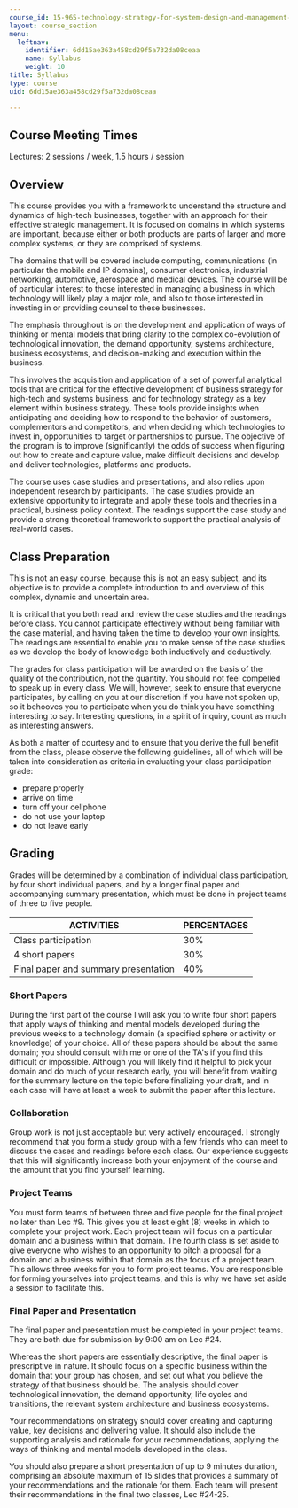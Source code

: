 ```yaml
---
course_id: 15-965-technology-strategy-for-system-design-and-management-spring-2009
layout: course_section
menu:
  leftnav:
    identifier: 6dd15ae363a458cd29f5a732da08ceaa
    name: Syllabus
    weight: 10
title: Syllabus
type: course
uid: 6dd15ae363a458cd29f5a732da08ceaa

---
```


Course Meeting Times
--------------------

Lectures: 2 sessions / week, 1.5 hours / session

Overview
--------

This course provides you with a framework to understand the structure and dynamics of high-tech businesses, together with an approach for their effective strategic management. It is focused on domains in which systems are important, because either or both products are parts of larger and more complex systems, or they are comprised of systems.

The domains that will be covered include computing, communications (in particular the mobile and IP domains), consumer electronics, industrial networking, automotive, aerospace and medical devices. The course will be of particular interest to those interested in managing a business in which technology will likely play a major role, and also to those interested in investing in or providing counsel to these businesses.

The emphasis throughout is on the development and application of ways of thinking or mental models that bring clarity to the complex co-evolution of technological innovation, the demand opportunity, systems architecture, business ecosystems, and decision-making and execution within the business.

This involves the acquisition and application of a set of powerful analytical tools that are critical for the effective development of business strategy for high-tech and systems business, and for technology strategy as a key element within business strategy. These tools provide insights when anticipating and deciding how to respond to the behavior of customers, complementors and competitors, and when deciding which technologies to invest in, opportunities to target or partnerships to pursue. The objective of the program is to improve (significantly) the odds of success when figuring out how to create and capture value, make difficult decisions and develop and deliver technologies, platforms and products.

The course uses case studies and presentations, and also relies upon independent research by participants. The case studies provide an extensive opportunity to integrate and apply these tools and theories in a practical, business policy context. The readings support the case study and provide a strong theoretical framework to support the practical analysis of real-world cases.

Class Preparation
-----------------

This is not an easy course, because this is not an easy subject, and its objective is to provide a complete introduction to and overview of this complex, dynamic and uncertain area.

It is critical that you both read and review the case studies and the readings before class. You cannot participate effectively without being familiar with the case material, and having taken the time to develop your own insights. The readings are essential to enable you to make sense of the case studies as we develop the body of knowledge both inductively and deductively.

The grades for class participation will be awarded on the basis of the quality of the contribution, not the quantity. You should not feel compelled to speak up in every class. We will, however, seek to ensure that everyone participates, by calling on you at our discretion if you have not spoken up, so it behooves you to participate when you do think you have something interesting to say. Interesting questions, in a spirit of inquiry, count as much as interesting answers.

As both a matter of courtesy and to ensure that you derive the full benefit from the class, please observe the following guidelines, all of which will be taken into consideration as criteria in evaluating your class participation grade:

*   prepare properly
*   arrive on time
*   turn off your cellphone
*   do not use your laptop
*   do not leave early

Grading
-------

Grades will be determined by a combination of individual class participation, by four short individual papers, and by a longer final paper and accompanying summary presentation, which must be done in project teams of three to five people.

| ACTIVITIES | PERCENTAGES |
| --- | --- |
| Class participation | 30% |
| 4 short papers | 30% |
| Final paper and summary presentation | 40% 

### Short Papers

During the first part of the course I will ask you to write four short papers that apply ways of thinking and mental models developed during the previous weeks to a technology domain (a specified sphere or activity or knowledge) of your choice. All of these papers should be about the same domain; you should consult with me or one of the TA's if you find this difficult or impossible. Although you will likely find it helpful to pick your domain and do much of your research early, you will benefit from waiting for the summary lecture on the topic before finalizing your draft, and in each case will have at least a week to submit the paper after this lecture.

### Collaboration

Group work is not just acceptable but very actively encouraged. I strongly recommend that you form a study group with a few friends who can meet to discuss the cases and readings before each class. Our experience suggests that this will significantly increase both your enjoyment of the course and the amount that you find yourself learning.

### Project Teams

You must form teams of between three and five people for the final project no later than Lec #9. This gives you at least eight (8) weeks in which to complete your project work. Each project team will focus on a particular domain and a business within that domain. The fourth class is set aside to give everyone who wishes to an opportunity to pitch a proposal for a domain and a business within that domain as the focus of a project team. This allows three weeks for you to form project teams. You are responsible for forming yourselves into project teams, and this is why we have set aside a session to facilitate this.

### Final Paper and Presentation

The final paper and presentation must be completed in your project teams. They are both due for submission by 9:00 am on Lec #24.

Whereas the short papers are essentially descriptive, the final paper is prescriptive in nature. It should focus on a specific business within the domain that your group has chosen, and set out what you believe the strategy of that business should be. The analysis should cover technological innovation, the demand opportunity, life cycles and transitions, the relevant system architecture and business ecosystems.

Your recommendations on strategy should cover creating and capturing value, key decisions and delivering value. It should also include the supporting analysis and rationale for your recommendations, applying the ways of thinking and mental models developed in the class.

You should also prepare a short presentation of up to 9 minutes duration, comprising an absolute maximum of 15 slides that provides a summary of your recommendations and the rationale for them. Each team will present their recommendations in the final two classes, Lec #24-25.